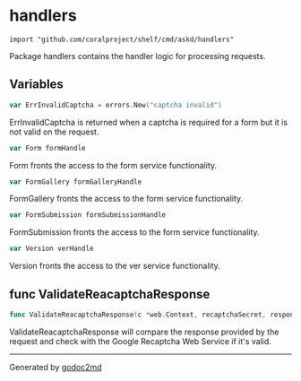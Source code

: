 
# handlers
    import "github.com/coralproject/shelf/cmd/askd/handlers"

Package handlers contains the handler logic for processing requests.





## Variables
``` go
var ErrInvalidCaptcha = errors.New("captcha invalid")
```
ErrInvalidCaptcha is returned when a captcha is required for a form but it
is not valid on the request.

``` go
var Form formHandle
```
Form fronts the access to the form service functionality.

``` go
var FormGallery formGalleryHandle
```
FormGallery fronts the access to the form service functionality.

``` go
var FormSubmission formSubmissionHandle
```
FormSubmission fronts the access to the form service functionality.

``` go
var Version verHandle
```
Version fronts the access to the ver service functionality.


## func ValidateReacaptchaResponse
``` go
func ValidateReacaptchaResponse(c *web.Context, recaptchaSecret, response string) error
```
ValidateReacaptchaResponse will compare the response provided by the request
and check with the Google Recaptcha Web Service if it's valid.









- - -
Generated by [godoc2md](http://godoc.org/github.com/davecheney/godoc2md)